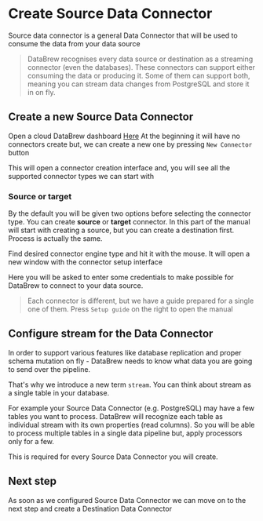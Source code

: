 # Create Source Data Connector

Source data connector is a general Data Connector that will be used to consume the data from your data source

> DataBrew recognises every data source or destination as a streaming connector (even the databases). These connectors
can support either consuming the data or producing it. Some of them can support both, meaning you can stream data changes
from PostgreSQL and store it in on fly.

## Create a new Source Data Connector

Open a cloud DataBrew dashboard [Here](https://app.databrew.tech/connectors)
At the beginning it will have no connectors create but, we can create a new one by pressing `New Connector` button

This will open a connector creation interface and, you will see all the supported connector types we can start with

### Source or target
By the default you will be given two options before selecting the connector type. You can create **source** or **target**
connector. In this part of the manual will start with creating a source, but you can create a destination first. 
Process is actually the same.

Find desired connector engine type and hit it with the mouse. It will open a new window with the connector setup interface

Here you will be asked to enter some credentials to make possible for DataBrew to connect to your data source.

> Each connector is different, but we have a guide prepared for a single one of them. Press `Setup guide` on the right to 
> open the manual 


## Configure **stream** for the Data Connector
In order to support various features like database replication and proper schema mutation on fly - DataBrew needs to know 
what data you are going to send over the pipeline.

That's why we introduce a new term `stream`. You can think about stream as a single table in your database. 

For example your Source Data Connector (e.g. PostgreSQL) may have a few tables you want to process.
DataBrew will recognize each table as individual stream with its own properties (read columns). So you will be able to 
process multiple tables in a single data pipeline but, apply processors only for a few.

This is required for every Source Data Connector you will create. 

## Next step
As soon as we configured Source Data Connector we can move on to the next step and create a Destination Data Connector
